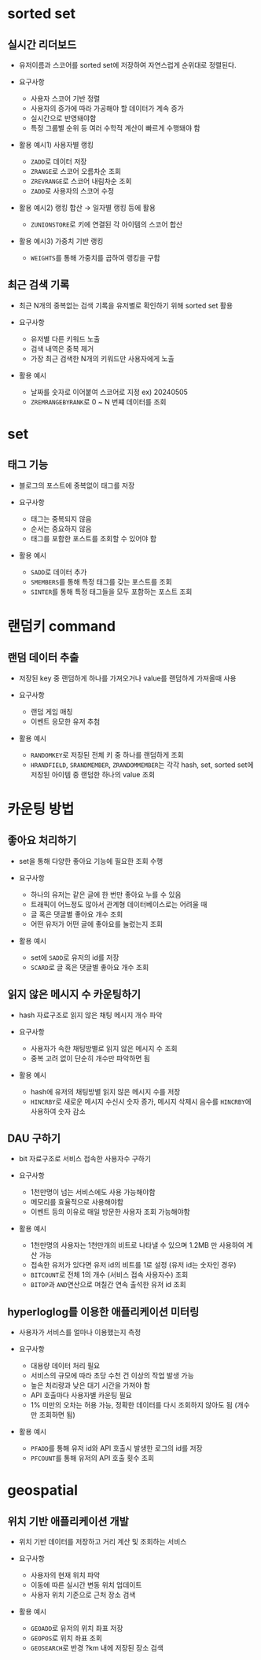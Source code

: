 # sorted set

## 실시간 리더보드

- 유저이름과 스코어를 sorted set에 저장하여 자연스럽게 순위대로 정렬된다.

- 요구사항
    - 사용자 스코어 기반 정렬
    - 사용자의 증가에 따라 가공해야 할 데이터가 계속 증가
    - 실시간으로 반영돼야함
    - 특정 그룹별 순위 등 여러 수학적 계산이 빠르게 수행돼야 함

- 활용 예시1) 사용자별 랭킹
    - `ZADD`로 데이터 저장
    - `ZRANGE`로 스코어 오름차순 조회
    - `ZREVRANGE`로 스코어 내림차순 조회
    - `ZADD`로 사용자의 스코어 수정

- 활용 예시2) 랭킹 합산 → 일자별 랭킹 등에 활용
    - `ZUNIONSTORE`로 키에 연결된 각 아이템의 스코어 합산

- 활용 예시3) 가중치 기반 랭킹
    - `WEIGHTS`를 통해 가중치를 곱하여 랭킹을 구함

## 최근 검색 기록

- 최근 N개의 중복없는 검색 기록을 유저별로 확인하기 위해 sorted set 활용

- 요구사항
    - 유저별 다른 키워드 노출
    - 검색 내역은 중복 제거
    - 가장 최근 검색한 N개의 키워드만 사용자에게 노출

- 활용 예시
    - 날짜를 숫자로 이어붙여 스코어로 지정 ex) 20240505
    - `ZREMRANGEBYRANK`로 0 ~ N 번쨰 데이터를 조회

# set

## 태그 기능

- 블로그의 포스트에 중복없이 태그를 저장

- 요구사항
    - 태그는 중복되지 않음
    - 순서는 중요하지 않음
    - 태그를 포함한 포스트를 조회할 수 있어야 함

- 활용 예시
    - `SADD`로 데이터 추가
    - `SMEMBERS`를 통해 특정 태그를 갖는 포스트를 조회
    - `SINTER`를 통해 특정 태그들을 모두 포함하는 포스트 조회

# 랜덤키 command

## 랜덤 데이터 추출

- 저장된 key 중 랜덤하게 하나를 가져오거나 value를 랜덤하게 가져올때 사용

- 요구사항
    - 랜덤 게임 매칭
    - 이벤트 응모한 유저 추첨

- 활용 예시
    - `RANDOMKEY`로 저장된 전체 키 중 하나를 랜덤하게 조회
    - `HRANDFIELD`, `SRANDMEMBER`, `ZRANDOMMEMBER`는 각각 hash, set, sorted set에 저장된 아이템 중 랜덤한 하나의 value 조회

# 카운팅 방법

## 좋아요 처리하기

- set을 통해 다양한 좋아요 기능에 필요한 조회 수행

- 요구사항
    - 하나의 유저는 같은 글에 한 번만 좋아요 누를 수 있음
    - 트래픽이 어느정도 많아서 관계형 데이터베이스로는 어려울 때
    - 글 혹은 댓글별 좋아요 개수 조회
    - 어떤 유저가 어떤 글에 좋아요를 눌렀는지 조회

- 활용 예시
    - set에 `SADD`로 유저의 id를 저장
    - `SCARD`로 글 혹은 댓글별 좋아요 개수 조회

## 읽지 않은 메시지 수 카운팅하기

- hash 자료구조로 읽지 않은 채팅 메시지 개수 파악

- 요구사항
    - 사용자가 속한 채팅방별로 읽지 않은 메시지 수 조회
    - 중복 고려 없이 단순히 개수만 파악하면 됨

- 활용 예시
    - hash에 유저의 채팅방별 읽지 않은 메시지 수를 저장
    - `HINCRBY`로 새로운 메시지 수신시 숫자 증가, 메시지 삭제시 음수를 `HINCRBY`에 사용하여 숫자 감소

## DAU 구하기

- bit 자료구조로 서비스 접속한 사용자수 구하기

- 요구사항
    - 1천만명이 넘는 서비스에도 사용 가능해야함
    - 메모리를 효율적으로 사용해야함
    - 이벤트 등의 이유로 매일 방문한 사용자 조회 가능해야함

- 활용 예시
    - 1천만명의 사용자는 1천만개의 비트로 나타낼 수 있으며 1.2MB 만 사용하여 계산 가능
    - 접속한 유저가 있다면 유저 id의 비트를 1로 설정 (유저 id는 숫자인 경우)
    - `BITCOUNT`로 전체 1의 개수 (서비스 접속 사용자수) 조회
    - `BITOP`과 `AND`연산으로 며칠간 연속 출석한 유저 id 조회

## hyperloglog를 이용한 애플리케이션 미터링

- 사용자가 서비스를 얼마나 이용했는지 측정

- 요구사항
    - 대용량 데이터 처리 필요
    - 서비스의 규모에 따라 초당 수천 건 이상의 작업 발생 가능
    - 높은 처리량과 낮은 대기 시간을 가져야 함
    - API 호출마다 사용자별 카운팅 필요
    - 1% 미만의 오차는 허용 가능, 정확한 데이터를 다시 조회하지 않아도 됨 (개수만 조회하면 됨)

- 활용 예시
    - `PFADD`를 통해 유저 id와 API 호출시 발생한 로그의 id를 저장
    - `PFCOUNT`를 통해 유저의 API 호출 횟수 조회

# geospatial

## 위치 기반 애플리케이션 개발

- 위치 기반 데이터를 저장하고 거리 계산 및 조회하는 서비스

- 요구사항
    - 사용자의 현재 위치 파악
    - 이동에 따른 실시간 변동 위치 업데이트
    - 사용자 위치 기준으로 근처 장소 검색

- 활용 예시
    - `GEOADD`로 유저의 위치 좌표 저장
    - `GEOPOS`로 위치 좌표 조회
    - `GEOSEARCH`로 반경 ?km 내에 저장된 장소 검색